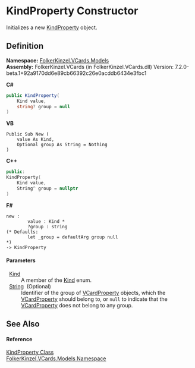 # KindProperty Constructor


Initializes a new <a href="e1bc8073-a416-1e7d-0e4a-43556fb31603.md">KindProperty</a> object.



## Definition
**Namespace:** <a href="10623553-9342-5b8f-9df4-6e7d1075f3df.md">FolkerKinzel.VCards.Models</a>  
**Assembly:** FolkerKinzel.VCards (in FolkerKinzel.VCards.dll) Version: 7.2.0-beta.1+92a9170dd6e89cb66392c26e0acddb6434e3fbc1

**C#**
``` C#
public KindProperty(
	Kind value,
	string? group = null
)
```
**VB**
``` VB
Public Sub New ( 
	value As Kind,
	Optional group As String = Nothing
)
```
**C++**
``` C++
public:
KindProperty(
	Kind value, 
	String^ group = nullptr
)
```
**F#**
``` F#
new : 
        value : Kind * 
        ?group : string 
(* Defaults:
        let _group = defaultArg group null
*)
-> KindProperty
```



#### Parameters
<dl><dt>  <a href="47011b8c-d57e-3206-1aa1-41df93c26562.md">Kind</a></dt><dd>A member of the <a href="47011b8c-d57e-3206-1aa1-41df93c26562.md">Kind</a> enum.</dd><dt>  <a href="https://learn.microsoft.com/dotnet/api/system.string" target="_blank" rel="noopener noreferrer">String</a>  (Optional)</dt><dd>Identifier of the group of <a href="e1395eb9-792c-c4d8-ee22-97939a91c58e.md">VCardProperty</a> objects, which the <a href="e1395eb9-792c-c4d8-ee22-97939a91c58e.md">VCardProperty</a> should belong to, or <code>null</code> to indicate that the <a href="e1395eb9-792c-c4d8-ee22-97939a91c58e.md">VCardProperty</a> does not belong to any group.</dd></dl>

## See Also


#### Reference
<a href="e1bc8073-a416-1e7d-0e4a-43556fb31603.md">KindProperty Class</a>  
<a href="10623553-9342-5b8f-9df4-6e7d1075f3df.md">FolkerKinzel.VCards.Models Namespace</a>  
